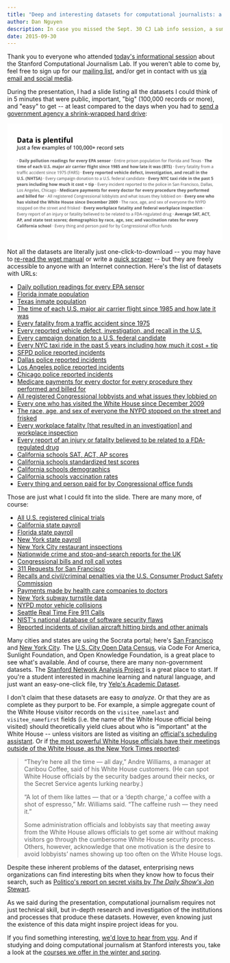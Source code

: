 ```yaml
---
title: "Deep and interesting datasets for computational journalists: a quick list"
author: Dan Nguyen
description: In case you missed the Sept. 30 CJ Lab info session, a summary and some links to get you acquainted.
date: 2015-09-30
---
```


Thank you to everyone who attended [today's informational session](http://us7.campaign-archive1.com/?u=60a5181e3d9c08e1e0f401dc0&id=1d23daf12f&e=a077356aa8) about the Stanford Computational Journalism Lab. If you weren't able to come by, feel free to sign up for our [mailing list](http://cjlab.stanford.edu/contact#newsletter-section), and/or get in contact with us [via email and social media](http://cjlab.stanford.edu/contact/).

During the presentation, I had a slide listing all the datasets I could think of in 5 minutes that were public, important, "big" (100,000 records or more), and "easy" to get -- at least compared to the days when you had to [send a government agency a shrink-wrapped hard drive](http://chriswhong.com/open-data/foil_nyc_taxi/):

![image](/files/images/news/slide-datasets.png)


Not all the datasets are literally just one-click-to-download -- you may have to [re-read the wget manual](https://gist.github.com/dannguyen/26e5922614dc22053745) or write a [quick scraper](https://github.com/compjour/search-script-scrape) -- but they are freely accessible to anyone with an Internet connection. Here's the list of datasets with URLs:


- [Daily pollution readings for every EPA sensor](http://www3.epa.gov/airdata/ad_data.html)
- [Florida inmate population](http://www.dc.state.fl.us/pub/obis_request.html)
- [Texas inmate population](http://www.tdcj.state.tx.us/documents/High_Value_Data_Sets.xlsx)
- [The time of each U.S. major air carrier flight since 1985 and how late it was](http://www.transtats.bts.gov/DL_SelectFields.asp?Table_ID=236&DB_Short_Name=On-Time)
- [Every fatality from a traffic accident since 1975](http://www.nhtsa.gov/FARS)
- [Every reported vehicle defect, investigation, and recall in the U.S.](http://www-odi.nhtsa.dot.gov/downloads/)
- [Every campaign donation to a U.S. federal candidate](http://www.fec.gov/disclosure.shtml)
- [Every NYC taxi ride in the past 5 years including how much it cost + tip](http://www.nyc.gov/html/tlc/html/about/trip_record_data.shtml)
- [SFPD police reported incidents](https://data.sfgov.org/Public-Safety/SFPD-Incidents-from-1-January-2003/tmnf-yvry)
- [Dallas police reported incidents](https://www.dallasopendata.com/Police/Dallas-Police-Public-Data-RMS-Incidents/tbnj-w5hb)
- [Los Angeles police reported incidents](https://data.lacity.org/A-Safe-City/LAPD-Crime-and-Collision-Raw-Data-2014/eta5-h8qx?)
- [Chicago police reported incidents](https://data.cityofchicago.org/Public-Safety/Crimes-2001-to-present/ijzp-q8t2)
- [Medicare payments for every doctor for every procedure they performed and billed for](https://www.cms.gov/research-statistics-data-and-systems/statistics-trends-and-reports/medicare-provider-charge-data/physician-and-other-supplier.html)
- [All registered Congressional lobbyists and what issues they lobbied on](http://www.senate.gov/legislative/Public_Disclosure/database_download.htm)
- [Every one who has visited the White House since December 2009](https://www.whitehouse.gov/briefing-room/disclosures/visitor-records)
- [The race, age, and sex of everyone the NYPD stopped on the street and frisked](http://www.nyc.gov/html/nypd/html/analysis_and_planning/stop_question_and_frisk_report.shtml)
- [Every workplace fatality [that resulted in an investigation] and workplace inspection](http://ogesdw.dol.gov/views/data_summary.php)
- [Every report of an injury or fatality believed to be related to a FDA-regulated drug](http://www.fda.gov/Drugs/GuidanceComplianceRegulatoryInformation/Surveillance/AdverseDrugEffects/ucm082193.htm)
- [California schools SAT, ACT, AP scores](http://www.cde.ca.gov/ds/sp/ai/)
- [California schools standardized test scores](http://star.cde.ca.gov/starresearchfiles.asp)
- [California schools demographics](http://www.cde.ca.gov/ds/sd/)
- [California schools vaccination rates](https://www.cdph.ca.gov/programs/immunize/Pages/ImmunizationLevels.aspx)
- [Every thing and person paid for by Congressional office funds](http://sunlightfoundation.com/tools/expenditures/)

Those are just what I could fit into the slide. There are many more, of course:

- [All U.S. registered clinical trials](https://www.clinicaltrials.gov/ct2/resources/download)
- [California state payroll](http://publicpay.ca.gov/)
- [Florida state payroll](http://dmssalaries.herokuapp.com/salaries)
- [New York state payroll](http://checkbooknyc.com/data-feeds)
- [New York City restaurant inspections](https://data.cityofnewyork.us/Health/DOHMH-New-York-City-Restaurant-Inspection-Results/43nn-pn8j)
- [Nationwide crime and stop-and-search reports for the UK](https://data.police.uk/data/)
- [Congressional bills and roll call votes](https://www.govtrack.us/developers/data)
- [311 Requests for San Francisco](https://data.sfgov.org/City-Infrastructure/Case-Data-from-San-Francisco-311-SF311-/vw6y-z8j6)
- [Recalls and civil/criminal penalties via the U.S. Consumer Product Safety Commission](http://www.cpsc.gov/en/Newsroom/Downloadable-Data/)
- [Payments made by health care companies to doctors](https://www.cms.gov/openpayments/)
- [New York subway turnstile data](http://web.mta.info/developers/turnstile.html)
- [NYPD motor vehicle collisions](https://nycopendata.socrata.com/Public-Safety/NYPD-Motor-Vehicle-Collisions/h9gi-nx95?)
- [Seattle Real Time Fire 911 Calls](https://data.seattle.gov/Public-Safety/Seattle-Real-Time-Fire-911-Calls/kzjm-xkqj)
- [NIST's national database of software security flaws](https://nvd.nist.gov/download.cfm)
- [Reported incidents of civilian aircraft hitting birds and other animals](http://wildlife.faa.gov/)

Many cities and states are using the Socrata portal; here's [San Francisco](https://data.sfgov.org/) and [New York City](https://nycopendata.socrata.com/data). The [U.S. City Open Data Census](http://us-city.census.okfn.org/), via Code For America, Sunlight Foundation, and Open Knowledge Foundation, is a great place to see what's available.
And of course, there are many non-government datasets. The [Stanford Network Analysis Project](http://snap.stanford.edu/) is a great place to start. If you're a student interested in machine learning and natural language, and just want an easy-one-click file, try [Yelp's Academic Dataset](https://www.yelp.com/academic_dataset).

I don't claim that these datasets are easy to _analyze_. Or that they are as complete as they purport to be. For example, a simple aggregate count of the White House visitor records on the `visitee_namelast` and `visitee_namefirst` fields (i.e. the name of the White House official being visited) should theoretically yield clues about who is "important" at the White House -- unless visitors are listed as visiting an [official's scheduling assistant](http://www.politico.com/news/stories/0411/53072_Page3.html). Or if [the most powerful White House officials have their meetings outside of the White House, as the New York Times reported](http://www.nytimes.com/2010/06/25/us/politics/25caribou.html):

> “They’re here all the time — all day,” Andre Williams, a manager at Caribou Coffee, said of his White House customers. (He can spot White House officials by the security badges around their necks, or the Secret Service agents lurking nearby.)
>
> “A lot of them like lattes — that or a ‘depth charge,’ a coffee with a shot of espresso,” Mr. Williams said. “The caffeine rush — they need it.”
>
> Some administration officials and lobbyists say that meeting away from the White House allows officials to get some air without making visitors go through the cumbersome White House security process. Others, however, acknowledge that one motivation is the desire to avoid lobbyists’ names showing up too often on the White House logs.

Despite these inherent problems of the dataset, enterprising news organizations can find interesting bits when they know how to focus their search, such as [Politico's report on secret visits by _The Daily Show's_ Jon Stewart](http://www.politico.com/agenda/story/2015/07/jon-stewarts-secret-white-house-visits-000178?hp=t3_r).

As we said during the presentation, computational journalism requires not just technical skill, but in-depth research and investigation of the institutions and processes that produce these datasets. However, even knowing just the existence of this data might inspire project ideas for you.

If you find something interesting, [we'd love to hear from you](/contact). And if studying and doing computational journalism at Stanford interests you, take a look at the [courses we offer in the winter and spring](/initiatives/#courses-section).


